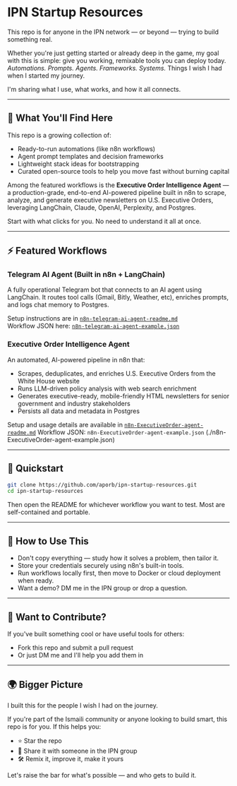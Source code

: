 # IPN Startup Resources

This repo is for anyone in the IPN network — or beyond — trying to build something real.

Whether you're just getting started or already deep in the game, my goal with this is simple: give you working, remixable tools you can deploy today. *Automations. Prompts. Agents. Frameworks. Systems.* Things I wish I had when I started my journey.

I'm sharing what I use, what works, and how it all connects.

---

## 🧰 What You'll Find Here

This repo is a growing collection of:

- Ready-to-run automations (like n8n workflows)
- Agent prompt templates and decision frameworks
- Lightweight stack ideas for bootstrapping
- Curated open-source tools to help you move fast without burning capital

Among the featured workflows is the **Executive Order Intelligence Agent** — a production-grade, end-to-end AI-powered pipeline built in n8n to scrape, analyze, and generate executive newsletters on U.S. Executive Orders, leveraging LangChain, Claude, OpenAI, Perplexity, and Postgres.

Start with what clicks for you. No need to understand it all at once.

---

## ⚡ Featured Workflows
### Telegram AI Agent (Built in n8n + LangChain)

A fully operational Telegram bot that connects to an AI agent using LangChain. It routes tool calls (Gmail, Bitly, Weather, etc), enriches prompts, and logs chat memory to Postgres.

Setup instructions are in [`n8n-telegram-ai-agent-readme.md`](./n8n-telegram-ai-agent-readme.md)  
Workflow JSON here: [`n8n-telegram-ai-agent-example.json`](./n8n-telegram-ai-agent-example.json)

### Executive Order Intelligence Agent

An automated, AI-powered pipeline in n8n that:

- Scrapes, deduplicates, and enriches U.S. Executive Orders from the White House website
- Runs LLM-driven policy analysis with web search enrichment
- Generates executive-ready, mobile-friendly HTML newsletters for senior government and industry stakeholders
- Persists all data and metadata in Postgres

Setup and usage details are available in [`n8n-ExecutiveOrder-agent-readme.md`](./n8n-ExecutiveOrder-agent-readme.md)
Workflow JSON: `n8n-ExecutiveOrder-agent-example.json` (./n8n-ExecutiveOrder-agent-example.json)

---

## 🚀 Quickstart

```bash
git clone https://github.com/aporb/ipn-startup-resources.git
cd ipn-startup-resources
```

Then open the README for whichever workflow you want to test. Most are self-contained and portable.

---

## 🧠 How to Use This

* Don't copy everything — study how it solves a problem, then tailor it.
* Store your credentials securely using n8n's built-in tools.
* Run workflows locally first, then move to Docker or cloud deployment when ready.
* Want a demo? DM me in the IPN group or drop a question.

---

## 🤝 Want to Contribute?

If you've built something cool or have useful tools for others:

* Fork this repo and submit a pull request
* Or just DM me and I'll help you add them in

---

## 🌍 Bigger Picture

I built this for the people I wish I had on the journey.

If you're part of the Ismaili community or anyone looking to build smart, this repo is for you.
If this helps you:
* ⭐ Star the repo
* 📩 Share it with someone in the IPN group
* 🛠️ Remix it, improve it, make it yours

Let's raise the bar for what's possible — and who gets to build it.
